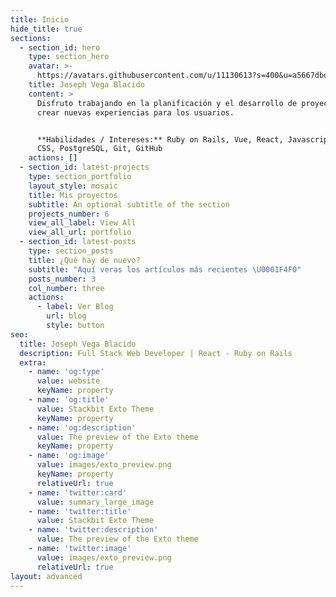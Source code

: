 ```yaml
---
title: Inicio
hide_title: true
sections:
  - section_id: hero
    type: section_hero
    avatar: >-
      https://avatars.githubusercontent.com/u/11130613?s=400&u=a5667dbdba42332a2a088e4a7afb73be2eb3f58b&v=4
    title: Joseph Vega Blacido
    content: >
      Disfruto trabajando en la planificación y el desarrollo de proyectos para
      crear nuevas experiencias para los usuarios.


      **Habilidades / Intereses:** Ruby on Rails, Vue, React, Javascript, HTML,
      CSS, PostgreSQL, Git, GitHub
    actions: []
  - section_id: latest-projects
    type: section_portfolio
    layout_style: mosaic
    title: Mis proyectos
    subtitle: An optional subtitle of the section
    projects_number: 6
    view_all_label: View All
    view_all_url: portfolio
  - section_id: latest-posts
    type: section_posts
    title: ¿Qué hay de nuevo?
    subtitle: "Aquí veras los artículos más recientes \U0001F4F0"
    posts_number: 3
    col_number: three
    actions:
      - label: Ver Blog
        url: blog
        style: button
seo:
  title: Joseph Vega Blacido
  description: Full Stack Web Developer | React - Ruby on Rails
  extra:
    - name: 'og:type'
      value: website
      keyName: property
    - name: 'og:title'
      value: Stackbit Exto Theme
      keyName: property
    - name: 'og:description'
      value: The preview of the Exto theme
      keyName: property
    - name: 'og:image'
      value: images/exto_preview.png
      keyName: property
      relativeUrl: true
    - name: 'twitter:card'
      value: summary_large_image
    - name: 'twitter:title'
      value: Stackbit Exto Theme
    - name: 'twitter:description'
      value: The preview of the Exto theme
    - name: 'twitter:image'
      value: images/exto_preview.png
      relativeUrl: true
layout: advanced
---
```

